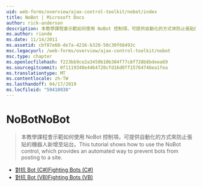 ```yaml
---
uid: web-forms/overview/ajax-control-toolkit/nobot/index
title: NoBot | Microsoft Docs
author: rick-anderson
description: 本教學課程會示範如何使用 NoBot 控制項，可提供自動化的方式來防止張貼的機器人新增至站台。
ms.author: riande
ms.date: 11/14/2011
ms.assetid: cbf87e68-de7a-4216-b328-50c30f68493c
msc.legacyurl: /web-forms/overview/ajax-control-toolkit/nobot
msc.type: chapter
ms.openlocfilehash: f223bb9ce2a3450b10b304f77c8f728b8bdeea69
ms.sourcegitcommit: 0f1119340e4464720cfd16d0ff15764746ea1fea
ms.translationtype: MT
ms.contentlocale: zh-TW
ms.lasthandoff: 04/17/2019
ms.locfileid: "59410938"
---
```

# <a name="nobot"></a><span data-ttu-id="24e8c-103">NoBot</span><span class="sxs-lookup"><span data-stu-id="24e8c-103">NoBot</span></span>

> <span data-ttu-id="24e8c-104">本教學課程會示範如何使用 NoBot 控制項，可提供自動化的方式來防止張貼的機器人新增至站台。</span><span class="sxs-lookup"><span data-stu-id="24e8c-104">This tutorial shows how to use the NoBot control, which provides an automated way to prevent bots from posting to a site.</span></span>


- [<span data-ttu-id="24e8c-105">對抗 Bot (C#)</span><span class="sxs-lookup"><span data-stu-id="24e8c-105">Fighting Bots (C#)</span></span>](fighting-bots-cs.md)
- [<span data-ttu-id="24e8c-106">對抗 Bot (VB)</span><span class="sxs-lookup"><span data-stu-id="24e8c-106">Fighting Bots (VB)</span></span>](fighting-bots-vb.md)
